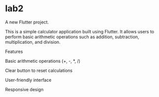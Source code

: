 # lab2

A new Flutter project.

This is a simple calculator application built using Flutter. It allows users to perform basic arithmetic operations such as addition, subtraction, multiplication, and division.

Features

Basic arithmetic operations (+, -, *, /)

Clear button to reset calculations

User-friendly interface

Responsive design